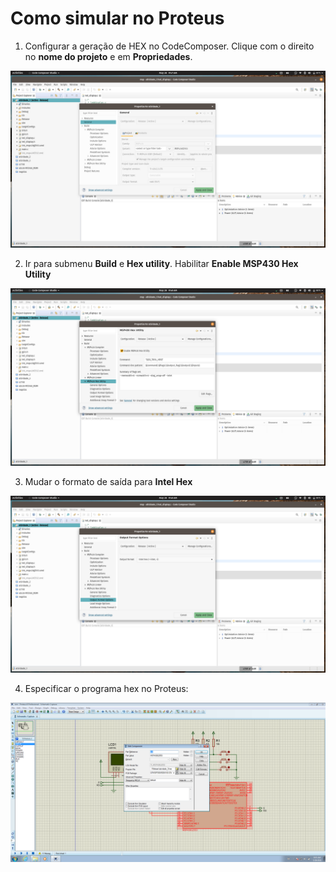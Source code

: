 # Como simular no Proteus

1. Configurar a geração de HEX no CodeComposer. Clique com o direito no **nome do projeto** e em **Propriedades**.

![Propriedades](hex_1.png)

2. Ir para submenu **Build** e **Hex utility**. Habilitar **Enable MSP430 Hex Utility**

![Hex utility](hex_2.png)

3. Mudar o formato de saída para **Intel Hex**

![Hex utility](hex_3.png)

4. Especificar o programa hex no Proteus:

![Hex utility](hex_4.png)
